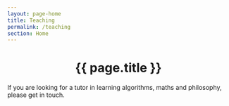 ```yaml
---
layout: page-home
title: Teaching
permalink: /teaching
section: Home
---
```



<CENTER><h1 class="emphnext">{{ page.title }}</h1></CENTER>


If you are looking for a tutor in learning algorithms, maths and philosophy, please get in touch. 




  


<!-- 
  <p class="rss-subscribe">subscribe <a href="{{ "/feed.xml" | prepend: site.baseurl }}">via RSS</a></p>
 -->
